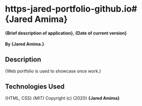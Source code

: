 # https-jared-portfolio-github.io# {Jared Amima}
#### {Brief description of application}, {Date of current version}
#### By **{Jared Amima.}**
## Description
{Web portfolio is used to showcase once work.}
## Technologies Used
{HTML, CSS}
*{MIT}*
Copyright (c) {2020} **{Jared Amima}**
  
